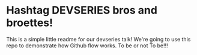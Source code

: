 # Hashtag DEVSERIES bros and broettes!

This is a simple little readme for our devseries talk!
We're going to use this repo to demonstrate how Github flow works.
To be or not To be!!!
